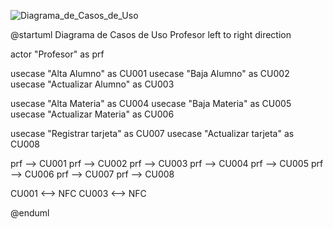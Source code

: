 ![Diagrama_de_Casos_de_Uso](DCU-001_Profesor.png)

@startuml Diagrama de Casos de Uso Profesor
left to right direction

actor "Profesor" as prf

usecase "Alta Alumno" as CU001
usecase "Baja Alumno" as CU002
usecase "Actualizar Alumno" as CU003

usecase "Alta Materia" as CU004
usecase "Baja Materia" as CU005
usecase "Actualizar Materia" as CU006

usecase "Registrar tarjeta" as CU007
usecase "Actualizar tarjeta" as CU008

prf --> CU001
prf --> CU002
prf --> CU003
prf --> CU004
prf --> CU005
prf --> CU006
prf --> CU007
prf --> CU008

CU001 <--> NFC
CU003 <--> NFC

@enduml